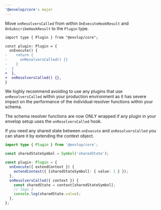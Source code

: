 ```yaml
---
'@envelop/core': major
---
```


Move `onResolversCalled` from within `OnExecuteHookResult` and `OnSubscribeHookResult` to the `Plugin` type.

```diff
import type { Plugin } from "@envlop/core";

const plugin: Plugin = {
  onExecute() {
-    return {
-      onResolversCalled() {}
-    }
-  }
+  },
+  onResolversCalled() {},
}
```

We highly recommend avoiding to use any plugins that use `onResolversCalled` within your production environment as it has severe impact on the performance of the individual resolver functions within your schema.

The schema resolver functions are now ONLY wrapped if any plugin in your envelop setup uses the `onResolversCalled` hook.

If you need any shared state between `onExecute` and `onResolversCalled` you can share it by extending the context object.

```ts
import type { Plugin } from '@envlop/core';

const sharedStateSymbol = Symbol('sharedState');

const plugin: Plugin = {
  onExecute({ extendContext }) {
    extendContext({ [sharedStateSymbol]: { value: 1 } });
  },
  onResolversCalled({ context }) {
    const sharedState = context[sharedStateSymbol];
    // logs 1
    console.log(sharedState.value);
  },
};
```
